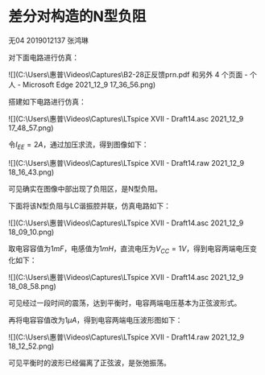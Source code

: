 # 差分对构造的N型负阻

无04  2019012137  张鸿琳

对下面电路进行仿真：

![](C:\Users\惠普\Videos\Captures\B2-28正反馈prn.pdf 和另外 4 个页面 - 个人 - Microsoft​ Edge 2021_12_9 17_36_56.png)

搭建如下电路进行仿真：

![](C:\Users\惠普\Videos\Captures\LTspice XVII - Draft14.asc 2021_12_9 17_48_57.png)

令$I_{EE}=2A$，通过加压求流，得到图像如下：

![](C:\Users\惠普\Videos\Captures\LTspice XVII - Draft14.raw 2021_12_9 18_16_43.png)

可见确实在图像中部出现了负阻区，是N型负阻。

下面将该N型负阻与LC谐振腔并联，仿真电路如下：

![](C:\Users\惠普\Videos\Captures\LTspice XVII - Draft14.asc 2021_12_9 18_09_10.png)

取电容容值为$1mF$，电感值为$1mH$，直流电压为$V_{CC}=1V$，得到电容两端电压变化如下：

![](C:\Users\惠普\Videos\Captures\LTspice XVII - Draft14.asc 2021_12_9 18_08_58.png)

可见经过一段时间的震荡，达到平衡时，电容两端电压基本为正弦波形式。

再将电容容值改为$1\mu A$，得到电容两端电压波形图如下：

![](C:\Users\惠普\Videos\Captures\LTspice XVII - Draft14.raw 2021_12_9 18_12_52.png)

可见平衡时的波形已经偏离了正弦波，是张弛振荡。
